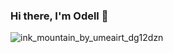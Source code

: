### Hi there, I'm Odell 👋
![ink_mountain_by_umeairt_dg12dzn](https://github.com/itsOdell/itsOdell/assets/75822755/c7979196-4a9c-4638-9f91-e6fc605b55d6)

<!--
**itsOdell/itsOdell** is a ✨ _special_ ✨ repository because its `README.md` (this file) appears on your GitHub profile.

Here are some ideas to get you started:

- 🔭 I’m currently working on ...
- 🌱 I’m currently learning ...
- 👯 I’m looking to collaborate on ...
- 🤔 I’m looking for help with ...
- 💬 Ask me about ...
- 📫 How to reach me: ...
- 😄 Pronouns: ...
- ⚡ Fun fact: ...
-->
